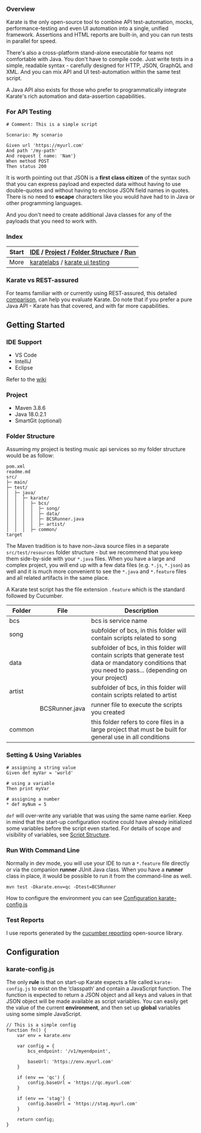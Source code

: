 ### Overview

Karate is the only open-source tool to combine API test-automation, mocks, performance-testing and even UI automation into a single, unified framework. Assertions and HTML reports are built-in, and you can run tests in parallel for speed.

There's also a cross-platform stand-alone executable for teams not comfortable with Java. You don't have to compile code. Just write tests in a simple, readable syntax - carefully designed for HTTP, JSON, GraphQL and XML. And you can mix API and UI test-automation within the same test script.

A Java API also exists for those who prefer to programmatically integrate Karate's rich automation and data-assertion capabilities.


### For API Testing

```
# Comment: This is a simple script

Scenario: My scenario

Given url 'https://myurl.com'
And path '/my-path'
And request { name: 'Nam'}
When method POST
Then status 200
```

It is worth pointing out that JSON is a **first class citizen** of the syntax such that you can express payload and expected data without having to use double-quotes and without having to enclose JSON field names in quotes. There is no need to **escape** characters like you would have had to in Java or other programming languages.

And you don't need to create additional Java classes for any of the payloads that you need to work with.

### Index
Start | [IDE](#user-content-ide-support) / [Project](#user-content-project) / [Folder Structure](#user-content-folder-structure) / [Run](#user-content-run-with-command-line) |
----- | --- |
More  | [karatelabs](https://github.com/karatelabs/karate) / [karate ui testing](https://karatelabs.github.io/karate/karate-core/) |

### Karate vs REST-assured
For teams familiar with or currently using REST-assured, this detailed [comparison](http://tinyurl.com/karatera), can help you evaluate Karate. Do note that if you prefer a pure Java API - Karate has that covered, and with far more capabilities.

## Getting Started
### IDE Support
- VS Code
- IntelliJ
- Eclipse

Refer to the [wiki](https://github.com/intuit/karate/wiki/IDE-Support)

### Project
- Maven 3.8.6
- Java 18.0.2.1
- SmartGit (optional)

### Folder Structure
Assuming my project is testing music api services so my folder structure would be as follow:

```
pom.xml
readme.md
src/
├─ main/
├─ test/
│  ├─ java/
│  │  ├─ karate/
│  │  │  ├─ bcs/
│  │  │  │  ├─ song/
│  │  │  │  ├─ data/
│  │  │  │  ├─ BCSRunner.java
│  │  │  │  ├─ artist/
│  │  │  ├─ common/
target
```

The Maven tradition is to have non-Java source files in a separate `src/test/resources` folder structure - but we recommend that you keep them side-by-side with your `*.java` files. When you have a large and complex project, you will end up with a few data files (e.g. `*.js`, `*.json`) as well and it is much more convenient to see the `*.java` and `*.feature` files and all related artifacts in the same place.

A Karate test script has the file extension `.feature` which is the standard followed by Cucumber.

Folder   | File           | Description
-------- | -------------- | -----------
| bcs    |                | bcs is service name
| song   |                | subfolder of bcs, in this folder will contain scripts related to song
| data   |                | subfolder of bcs, in this folder will contain scripts that generate test data or mandatory conditions that you need to pass... (depending on your project)
| artist |                | subfolder of bcs, in this folder will contain scripts related to artist
|        | BCSRunner.java | runner file to execute the scripts you created
| common |                | this folder refers to core files in a large project that must be built for general use in all conditions

### Setting & Using Variables
```
# assigning a string value
Given def myVar = 'world'

# using a variable
Then print myVar

# assigning a number 
* def myNum = 5
```

`def` will over-write any variable that was using the same name earlier. Keep in mind that the start-up configuration routine could have already initialized some variables before the script even started. For details of scope and visibility of variables, see [Script Structure](https://karatelabs.github.io/karate/#script-structure).

### Run With Command Line
Normally in dev mode, you will use your IDE to run a `*.feature` file directly or via the companion **runner** JUnit Java class. When you have a **runner** class in place, it would be possible to run it from the command-line as well.

```
mvn test -Dkarate.env=qc -Dtest=BCSRunner
```

How to configure the environment you can see [Configuration karate-config.js](#user-content-karate-configjs)

### Test Reports
I use reports generated by the [cucumber reporting](https://github.com/damianszczepanik/cucumber-reporting) open-source library.

## Configuration
### karate-config.js
The only **rule** is that on start-up Karate expects a file called `karate-config.js` to exist on the ‘classpath’ and contain a JavaScript function. The function is expected to return a JSON object and all keys and values in that JSON object will be made available as script variables. You can easily get the value of the current **environment**, and then set up **global** variables using some simple JavaScript.

```
// This is a simple config
function fn() {
	var env = karate.env

	var config = {
		bcs_endpoint: '/v1/myendpoint',

		baseUrl: 'https://env.myurl.com'
	}

	if (env == 'qc') {
		config.baseUrl = 'https://qc.myurl.com'
	}

	if (env == 'stag') {
		config.baseUrl = 'https://stag.myurl.com'
	}
	
	return config;
}
```
